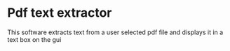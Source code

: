 # Pdf text extractor
This software extracts text from a user selected pdf file and displays it in a text box on the gui
